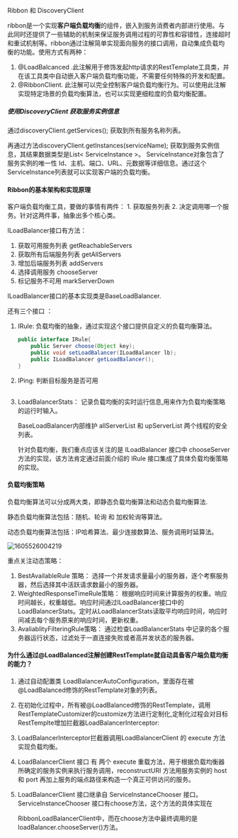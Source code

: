 Ribbon 和 DiscoveryClient

ribbon是一个实现**客户端负载均衡**的组件，嵌入到服务消费者内部进行使用。与此同时还提供了一些辅助的机制来保证服务调用过程的可靠性和容错性，连接超时和重试机制等。ribbon通过注解简单实现面向服务的接口调用，自动集成负载均衡的功能。使用方式有两种：

1. @LoadBalcanced .此注解用于修饰发起http请求的RestTemplate工具类，并在该工具类中自动嵌入客户端负载均衡功能，不需要任何特殊的开发和配置。
2. @RibbonClient. 此注解可以完全控制客户端负载均衡行为。可以使用此注解实现特定场景的负载均衡算法，也可以实现更细粒度的负载均衡配置。

##### 使用DiscoveryClient 获取服务实例信息

通过discoveryClient.getServices(); 获取到所有服务名称列表。

再通过方法discoveryClient.getInstances(serviceName); 获取到服务实例信息，其结果数据类型是List< ServiceInstance >。 ServiceInstance对象包含了服务实例的唯一性 Id、主机、端口、URL、元数据等详细信息。通过这个ServiceInstance列表就可以实现客户端的负载均衡。

#### Ribbon的基本架构和实现原理

客户端负载均衡工具，要做的事情有两件： 1. 获取服务列表 2. 决定调用哪一个服务。针对这两件事，抽象出多个核心类。

ILoadBalancer接口有方法：

1. 获取可用服务列表 getReachableServers
2. 获取所有后端服务列表 getAllServers
3. 增加后端服务列表 addServers
4. 选择调用服务 chooseServer
5. 标记服务不可用 markServerDown

ILoadBalancer接口的基本实现类是BaseLoadBalancer.

还有三个接口 ：

1. IRule: 负载均衡的抽象，通过实现这个接口提供自定义的负载均衡算法。

   ```java
   public interface IRule{
       public Server choose(Object key);
       public void setLoadBalancer(ILoadBalancer lb);
       public ILoadBalancer getLoadBalancer();
   }
   ```

2. IPing: 判断目标服务是否可用

   ```java
   
   ```

3. LoadBalancerStats： 记录负载均衡的实时运行信息,用来作为负载均衡策略的运行时输入。

   BaseLoadBalancer内部维护 allServerList 和 upServerList 两个线程的安全列表。	



   针对负载均衡，我们重点应该关注的是 ILoadBalancer 接口中 chooseServer 方法的实现，该方法肯定通过前面介绍的 IRule 接口集成了具体负载均衡策略的实现。

#### 负载均衡策略

负载均衡算法可以分成两大类，即静态负载均衡算法和动态负载均衡算法.

静态负载均衡算法包括：随机、轮询 和 加权轮询等算法。

动态负载均衡算法包括：IP哈希算法、最少连接数算法、服务调用时延算法。

![1605526004219](C:\Users\xia\AppData\Roaming\Typora\typora-user-images\1605526004219.png)

重点关注动态策略：

1. BestAvailableRule 策略： 选择一个并发请求量最小的服务器，逐个考察服务器，然后选择其中活跃请求数最小的服务器。
2. WeightedResponseTimeRule策略： 根据响应时间来计算服务的权重。响应时间越长，权重越低。响应时间通过ILoadBalancer接口中的LoadBalancerStats。定时从LoadBalancerStats读取平均响应时间，响应时间减去每个服务原来的响应时间，更新权重。
3. AvaliablityFilteringRule策略： 通过检查LoadBalancerStats 中记录的各个服务器运行状态，过滤处于一直连接失败或者高并发状态的服务器。

#### 为什么通过@LoadBalanced注解创建RestTemplate就自动具备客户端负载均衡的能力？

1. 通过自动配置类 LoadBalancerAutoConfiguration，里面存在被@LoadBalanced修饰的RestTemplate对象的列表。

2. 在初始化过程中，所有被@LoadBalanced修饰的RestTemplate，调用RestTemplateCustomizer的customize方法进行定制化,定制化过程会对目标RestTemplte增加拦截器LoadBalancerInterceptor:

3. LoadBalancerInterceptor拦截器调用LoadBalancerClient 的 execute 方法实现负载均衡。

4. LoadBalancerClient 接口 有 两个 execute 重载方法，用于根据负载均衡器所确定的服务实例来执行服务调用，reconstructURI 方法用服务实例的 host 和 port 再加上服务的端点路径来构造一个真正可供访问的服务。

5. LoadBalancerClient  接口继承自 ServiceInstanceChooser 接口。 ServiceInstanceChooser 接口有choose方法，这个方法的具体实现在 

   RibbonLoadBalancerClient中，而在choose方法中最终调用的是 loadBalancer.chooseServer()方法。
